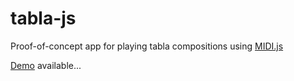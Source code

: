# tabla-js
Proof-of-concept app for playing tabla compositions using [MIDI.js](https://github.com/mudcube/MIDI.js)

[Demo](https://trivedigaurav.com/exp/tabla-js-master/example.html) available...
